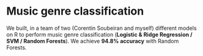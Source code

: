 # Music genre classification

We built, in a team of two (Corentin Soubeiran and myself) different models on R to perform music genre classification (**Logistic & Ridge Regression / SVM / Random Forests**).
We achieve **94.8% accuracy** with Random Forests.
